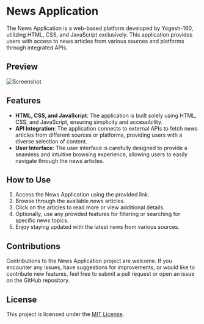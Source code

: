 # News Application

The News Application is a web-based platform developed by Yogesh-160, utilizing HTML, CSS, and JavaScript exclusively. This application provides users with access to news articles from various sources and platforms through integrated APIs.

## Preview

![Screenshot](https://github.com/Yogesh-160/News_Application/assets/124399567/7cd6285f-8f13-4d2b-b8d9-bb6b9bd5f894)

## Features

- **HTML, CSS, and JavaScript**: The application is built solely using HTML, CSS, and JavaScript, ensuring simplicity and accessibility.
- **API Integration**: The application connects to external APIs to fetch news articles from different sources or platforms, providing users with a diverse selection of content.
- **User Interface**: The user interface is carefully designed to provide a seamless and intuitive browsing experience, allowing users to easily navigate through the news articles.

## How to Use

1. Access the News Application using the provided link.
2. Browse through the available news articles.
3. Click on the articles to read more or view additional details.
4. Optionally, use any provided features for filtering or searching for specific news topics.
5. Enjoy staying updated with the latest news from various sources.

## Contributions

Contributions to the News Application project are welcome. If you encounter any issues, have suggestions for improvements, or would like to contribute new features, feel free to submit a pull request or open an issue on the GitHub repository.

## License

This project is licensed under the [MIT License](LICENSE).